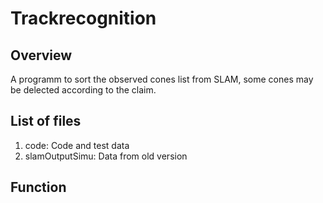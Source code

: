 # **Trackrecognition** 

Overview
---

A programm to sort the observed cones list from SLAM, some cones may be delected according to the claim.

List of files
---

1. code: Code and test data
2. slamOutputSimu: Data from old version

Function
---

